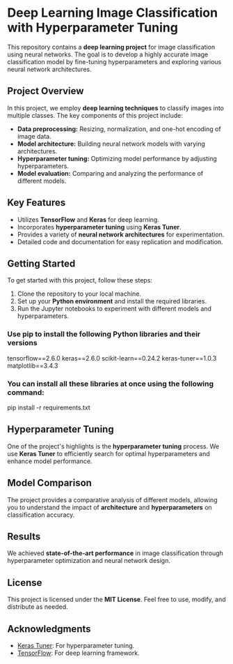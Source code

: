 # Deep Learning Image Classification with Hyperparameter Tuning

This repository contains a **deep learning project** for image classification using neural networks. The goal is to develop a highly accurate image classification model by fine-tuning hyperparameters and exploring various neural network architectures.

## Project Overview

In this project, we employ **deep learning techniques** to classify images into multiple classes. The key components of this project include:

- **Data preprocessing:** Resizing, normalization, and one-hot encoding of image data.
- **Model architecture:** Building neural network models with varying architectures.
- **Hyperparameter tuning:** Optimizing model performance by adjusting hyperparameters.
- **Model evaluation:** Comparing and analyzing the performance of different models.

## Key Features

- Utilizes **TensorFlow** and **Keras** for deep learning.
- Incorporates **hyperparameter tuning** using **Keras Tuner**.
- Provides a variety of **neural network architectures** for experimentation.
- Detailed code and documentation for easy replication and modification.

## Getting Started

To get started with this project, follow these steps:

1. Clone the repository to your local machine.
2. Set up your **Python environment** and install the required libraries.
3. Run the Jupyter notebooks to experiment with different models and hyperparameters.

### Use pip to install the following Python libraries and their versions

tensorflow==2.6.0
keras==2.6.0
scikit-learn==0.24.2
keras-tuner==1.0.3
matplotlib==3.4.3


### You can install all these libraries at once using the following command:
pip install -r requirements.txt

## Hyperparameter Tuning

One of the project's highlights is the **hyperparameter tuning** process. We use **Keras Tuner** to efficiently search for optimal hyperparameters and enhance model performance.

## Model Comparison

The project provides a comparative analysis of different models, allowing you to understand the impact of **architecture** and **hyperparameters** on classification accuracy.

## Results

We achieved **state-of-the-art performance** in image classification through hyperparameter optimization and neural network design.

## License

This project is licensed under the **MIT License**. Feel free to use, modify, and distribute as needed.

## Acknowledgments

- [Keras Tuner](https://keras.io/keras_tuner/): For hyperparameter tuning.
- [TensorFlow](https://www.tensorflow.org/): For deep learning framework.
